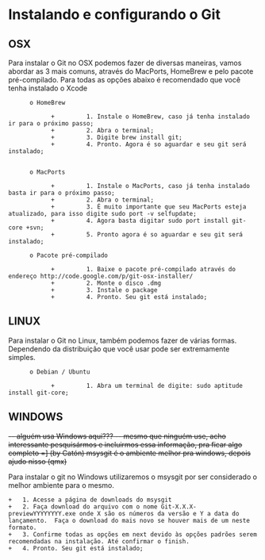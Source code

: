 # Instalando e configurando o Git

## OSX
Para instalar o Git no OSX podemos fazer de diversas maneiras, vamos abordar as 3 mais comuns, através do MacPorts, HomeBrew e pelo pacote pré-compilado.
Para todas as opções abaixo é recomendado que você tenha instalado o Xcode

          o HomeBrew

                +         1. Instale o HomeBrew, caso já tenha instalado ir para o próximo passo;
                +         2. Abra o terminal;
                +         3. Digite brew install git;
                +         4. Pronto. Agora é so aguardar e seu git será instalado;


          o MacPorts

                +         1. Instale o MacPorts, caso já tenha instalado basta ir para o próximo passo;
                +         2. Abra o terminal;
                +         3. É muito importante que seu MacPorts esteja atualizado, para isso digite sudo port -v selfupdate;
                +         4. Agora basta digitar sudo port install git-core +svn;
                +         5. Pronto agora é so aguardar e seu git será instalado;

          o Pacote pré-compilado

                +         1. Baixe o pacote pré-compilado através do endereço http://code.google.com/p/git-osx-installer/
                +         2. Monte o disco .dmg
                +         3. Instale o package
                +         4. Pronto. Seu git está instalado;

## LINUX
Para instalar o Git no Linux, também podemos fazer de várias formas. Dependendo da distribuição que você usar pode ser extremamente simples.

          o Debian / Ubuntu

                +         1. Abra um terminal de digite: sudo aptitude install git-core;

## WINDOWS

<del>-- alguém usa Windows aqui???
-- mesmo que ninguém use, acho interessante pesquisármos e incluirmos essa informação, pra ficar algo completo =]  (by Catón)
msysgit é o ambiente melhor pra windows, depois ajudo nisso (qmx)</del>

Para instalar o git no Windows utilizaremos o msysgit por ser considerado o melhor ambiente para o mesmo.

	+	1. Acesse a página de downloads do msysgit 
	+	2. Faça download do arquivo com o nome Git-X.X.X-previewYYYYYYYY.exe onde X são os números da versão e Y a data do lançamento.  Faça o download do mais novo se houver mais de um neste formato.
	+	3. Confirme todas as opções em next devido às opções padrões serem recomendadas na instalação. Até confirmar o finish.
	+	4. Pronto. Seu git está instalado;